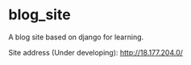 # blog_site
A blog site based on django for learning.

Site address (Under developing):
http://18.177.204.0/
